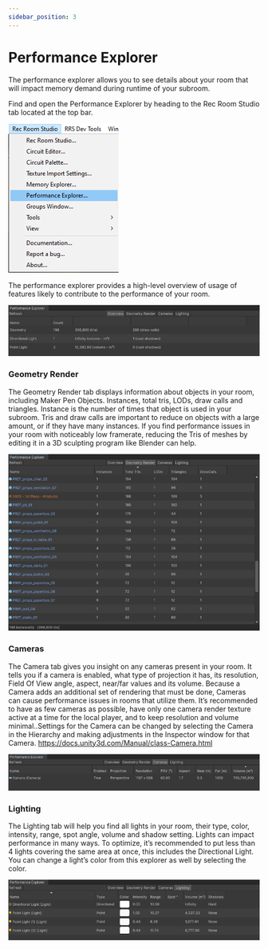 ```yaml
---
sidebar_position: 3
---
```


# Performance Explorer

The performance explorer allows you to see details about your room that will impact memory demand during runtime of your subroom. 

Find and open the Performance Explorer by heading to the Rec Room Studio tab located at the top bar.

![](PerformanceExplorer/topbar.png)

The performance explorer provides a high-level overview of usage of features likely to contribute to the performance of your room.

![](PerformanceExplorer/performanceexplorerwindow.png)


### Geometry Render

The Geometry Render tab displays information about objects in your room, including Maker Pen Objects. Instances, total tris, LODs, draw calls and triangles. Instance is the number of times that object is used in your subroom. Tris and draw calls are important to reduce on objects with a large amount, or if they have many instances. If you find performance issues in your room with noticeably low framerate, reducing the Tris of meshes by editing it in a 3D sculpting program like Blender can help.

![](PerformanceExplorer/GeometryRender.png)


### Cameras

The Camera tab gives you insight on any cameras present in your room. It tells you if a camera is enabled, what type of projection it has, its resolution, Field Of View angle, aspect, near/far values and its volume. Because a Camera adds an additional set of rendering that must be done, Cameras can cause performance issues in rooms that utilize them. It’s recommended to have as few cameras as possible, have only one camera render texture active at a time for the local player, and to keep resolution and volume minimal..Settings for the Camera can be changed by selecting the Camera in the Hierarchy and making adjustments in the Inspector window for that Camera. <https://docs.unity3d.com/Manual/class-Camera.html>

![](PerformanceExplorer/Cameras.png)


### Lighting

The Lighting tab will help you find all lights in your room, their type, color, intensity, range, spot angle, volume and shadow setting. Lights can impact performance in many ways. To optimize, it’s recommended to put less than 4 lights covering the same area at once, this includes the Directional Light. You can change a light’s color from this explorer as well by selecting the color.

![](PerformanceExplorer/Lighting.png)
